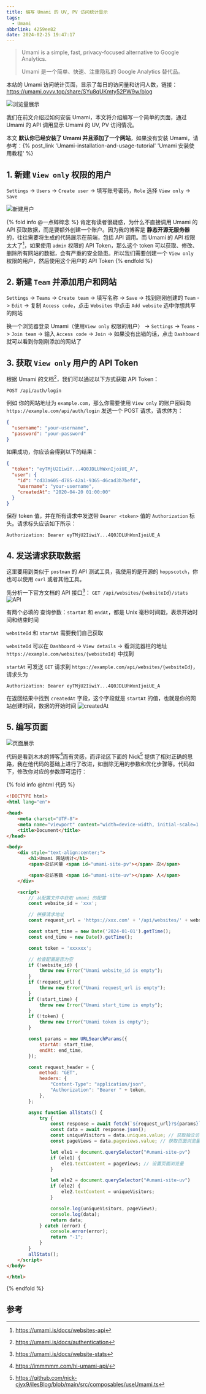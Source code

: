 ```yaml
---
title: 编写 Umami 的 UV, PV 访问统计显示
tags:
  - Umami
abbrlink: 4259ee82
date: 2024-02-25 19:47:17
---
```


> Umami is a simple, fast, privacy-focused alternative to Google Analytics.
> 
> Umami 是一个简单、快速、注重隐私的 Google Analytics 替代品。

本站的 Umami 访问统计页面，显示了每日的访问量和访问人数，链接：https://umami.ovvv.top/share/SYu8qUKmty52PW9w/blog

![浏览量展示](display.webp)

我们在前文介绍过如何安装 Umami，本文将介绍编写一个简单的页面，通过 Umami 的 API 调用显示 Umami 的 UV, PV 访问情况。

本文 **默认你已经安装了 Umami 并且添加了一个网站**，如果没有安装 Umami，请参考：{% post_link 'Umami-installation-and-usage-tutorial' 'Umami 安装使用教程' %}


## 1. 新建 `View only` 权限的用户

`Settings` -> `Users` -> `Create user` -> 填写账号密码，`Role` 选择 `View only` -> `Save`

![新建用户](create.webp)


{% fold info @一点碎碎念 %}
肯定有读者很疑惑，为什么不直接调用 Umami 的 API 获取数据，而是要额外创建一个账户。因为我的博客是 **静态开源无服务器** 的，往往需要将生成的代码展示在前端，包括 API 调用。而 Umami 的 API 权限太大了[^1]，如果使用 `admin` 权限的 API Token，那么这个 token 可以获取、修改、删除所有网站的数据，会有严重的安全隐患。所以我们需要创建一个 `View only` 权限的用户，然后使用这个用户的 API Token
{% endfold %}

## 2. 新建 `Team` 并添加用户和网站

`Settings` -> `Teams` -> `Create team` -> 填写名称 -> `Save` -> 找到刚刚创建的 `Team` -> `Edit` -> 复制 `Access code`，点击 `Websites` 中点击 `Add website` 选中你想共享的网站 

换一个浏览器登录 Umami（使用`View only` 权限的用户） -> `Settings` -> `Teams` -> `Join team` -> 输入 `Access code` -> `Join` -> 如果没有出错的话，点击 `Dashboard` 就可以看到你刚刚添加的网站了

## 3. 获取 `View only` 用户的 API Token
根据 Umami 的文档[^2]，我们可以通过以下方式获取 API Token：

```
POST /api/auth/login
```
例如 你的网站地址为 `example.com`，那么你需要使用 `View only` 的账户密码向 `https://example.com/api/auth/login` 发送一个 POST 请求，请求体为：

```json
{
  "username": "your-username",
  "password": "your-password"
}
```

如果成功，你应该会得到以下的结果：
```json
{
  "token": "eyTMjU2IiwiY...4Q0JDLUhWxnIjoiUE_A",
  "user": {
    "id": "cd33a605-d785-42a1-9365-d6cad3b7befd",
    "username": "your-username",
    "createdAt": "2020-04-20 01:00:00"
  }
}
```

保存 token 值，并在所有请求中发送带 `Bearer <token>` 值的 `Authorization` 标头。请求标头应该如下所示：

```
Authorization: Bearer eyTMjU2IiwiY...4Q0JDLUhWxnIjoiUE_A
```

## 4. 发送请求获取数据

这里要用到类似于 `postman` 的 API 测试工具，我使用的是开源的 `hoppscotch`，你也可以使用 `curl` 或者其他工具。

先分析一下官方文档的 API 接口[^3]：
`GET /api/websites/{websiteId}/stats`
![API](API.webp)

有两个必填的 查询参数：`startAt` 和 `endAt`，都是 Unix 毫秒时间戳，表示开始时间和结束时间

`websiteId` 和 `startAt` 需要我们自己获取

`websiteId` 可以在 `Dashboard` -> `View details` -> 看浏览器栏的地址 `https://example.com/websites/{websiteId}` 中找到

`startAt` 可发送 `GET` 请求到 `https://example.com/api/websites/{websiteId}`，请求头为

```
Authorization: Bearer eyTMjU2IiwiY...4Q0JDLUhWxnIjoiUE_A
```

在返回结果中找到 `createdAt` 字段，这个字段就是 `startAt` 的值，也就是你的网站创建时间，数据的开始时间
![createdAt](startTime.webp)


## 5. 编写页面

![页面展示](statistics.webp)

代码是看到木木的博客[^4]而有灵感，而评论区下面的 Nick[^5] 提供了相对正确的思路，我在他代码的基础上进行了改进，如删除无用的参数和优化步骤等。代码如下，修改你对应的参数即可运行：

{% fold info @html 代码 %}
```html
<!DOCTYPE html>
<html lang="en">

<head>
    <meta charset="UTF-8">
    <meta name="viewport" content="width=device-width, initial-scale=1.0">
    <title>Document</title>
</head>

<body>
    <div style="text-align:center;">
        <h1>Umami 网站统计</h1>
        <span>总访问量 <span id="umami-site-pv"></span> 次</span>

        <span>总访客数 <span id="umami-site-uv"></span> 人</span>
    </div>

    <script>
        // 从配置文件中获取 umami 的配置
        const website_id = 'xxx';

        // 拼接请求地址
        const request_url = 'https://xxx.com' + '/api/websites/' + website_id + '/stats';

        const start_time = new Date('2024-01-01').getTime();
        const end_time = new Date().getTime();

        const token = 'xxxxxx';

        // 检查配置是否为空
        if (!website_id) {
            throw new Error("Umami website_id is empty");
        }
        if (!request_url) {
            throw new Error("Umami request_url is empty");
        }
        if (!start_time) {
            throw new Error("Umami start_time is empty");
        }
        if (!token) {
            throw new Error("Umami token is empty");
        }

        const params = new URLSearchParams({
            startAt: start_time,
            endAt: end_time,
        });

        const request_header = {
            method: "GET",
            headers: {
                "Content-Type": "application/json",
                "Authorization": "Bearer " + token,
            },
        };

        async function allStats() {
            try {
                const response = await fetch(`${request_url}?${params}`, request_header);
                const data = await response.json();
                const uniqueVisitors = data.uniques.value; // 获取独立访客数
                const pageViews = data.pageviews.value; // 获取页面浏览量

                let ele1 = document.querySelector("#umami-site-pv")
                if (ele1) {
                    ele1.textContent = pageViews; // 设置页面浏览量
                }

                let ele2 = document.querySelector("#umami-site-uv")
                if (ele2) {
                    ele2.textContent = uniqueVisitors;
                }

                console.log(uniqueVisitors, pageViews);
                console.log(data);
                return data;
            } catch (error) {
                console.error(error);
                return "-1";
            }
        }
        allStats();
    </script>
</body>

</html>
```
{% endfold %}

## 参考
[^1]: https://umami.is/docs/websites-api
[^2]: https://umami.is/docs/authentication
[^3]: https://umami.is/docs/website-stats
[^4]: https://immmmm.com/hi-umami-api/
[^5]: https://github.com/nick-cjyx9/ilesBlog/blob/main/src/composables/useUmami.ts